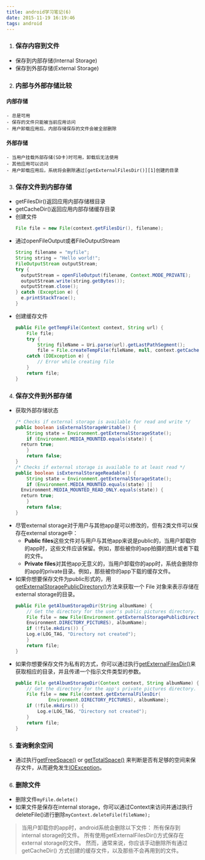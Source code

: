 ```yaml
---
title: android学习笔记(6)
date: 2015-11-19 16:19:46
tags: android
---
```

1. ### 保存内容到文件
 - 保存到内部存储(Internal Storage)
 - 保存到外部存储(External Storage)

2. ### 内部与外部存储比较
  #### 内部存储
    - 总是可用
    - 保存的文件只能被当前应用访问
    - 用户卸载应用后，内部存储保存的文件会被全部删除

  #### 外部存储
    - 当用户挂载外部存储(SD卡)时可用，卸载后无法使用
    - 其他应用可以访问
    - 用户卸载应用后，系统将会删除通过[getExternalFilesDir()][1]创建的目录

3. ### 保存文件到内部存储
 * getFilesDir()返回应用内部存储根目录
 * getCacheDir()返回应用内部存储缓存目录
 * 创建文件
   ```java
   File file = new File(context.getFilesDir(), filename);
   ```
 * 通过openFileOutput或者FileOutputStream  
    ```java
    String filename = "myfile";
    String string = "Hello world!";
    FileOutputStream outputStream;
    try {
      outputStream = openFileOutput(filename, Context.MODE_PRIVATE);
      outputStream.write(string.getBytes());
      outputStream.close();
    } catch (Exception e) {
      e.printStackTrace();
    }
    ```
 * 创建缓存文件
    ```java
    public File getTempFile(Context context, String url) {
        File file;
        try {
            String fileName = Uri.parse(url).getLastPathSegment();
            file = File.createTempFile(fileName, null, context.getCacheDir());
        catch (IOException e) {
            // Error while creating file
        }
        return file;
    }  
    ```
4. ### 保存文件到外部存储
 * 获取外部存储状态
    ```java
    /* Checks if external storage is available for read and write */
    public boolean isExternalStorageWritable() {
        String state = Environment.getExternalStorageState();
        if (Environment.MEDIA_MOUNTED.equals(state)) {
      return true;
        }
        return false;
    }
    /* Checks if external storage is available to at least read */
    public boolean isExternalStorageReadable() {
        String state = Environment.getExternalStorageState();
        if (Environment.MEDIA_MOUNTED.equals(state) ||
      Environment.MEDIA_MOUNTED_READ_ONLY.equals(state)) {
      return true;
        }
        return false;
    }
    ```
 * 尽管external storage对于用户与其他app是可以修改的，但有2类文件可以保存在external storage中：
     *  <strong>Public files</strong>这些文件对与用户与其他app来说是public的，当用户卸载你的app时，这些文件应该保留。例如，那些被你的app拍摄的图片或者下载的文件。
     *  <strong>Private files</strong>对其他app无意义的，当用户卸载你的app时，系统会删除你的app的private目录。例如，那些被你的app下载的缓存文件。<br>  
 * 如果你想要保存文件为public形式的，用[getExternalStoragePublicDirectory()][2]方法来获取一个 File 对象来表示存储在external storage的目录。
    ```java
    public File getAlbumStorageDir(String albumName) {
        // Get the directory for the user's public pictures directory.
        File file = new File(Environment.getExternalStoragePublicDirectory(
        Environment.DIRECTORY_PICTURES), albumName);
        if (!file.mkdirs()) {
        Log.e(LOG_TAG, "Directory not created");
        }
        return file;
    } 
    ```
 * 如果你想要保存文件为私有的方式，你可以通过执行[getExternalFilesDir()][3]来获取相应的目录，并且传递一个指示文件类型的参数。
    ```java
    public File getAlbumStorageDir(Context context, String albumName) {
        // Get the directory for the app's private pictures directory.
        File file = new File(context.getExternalFilesDir(
                Environment.DIRECTORY_PICTURES), albumName);
        if (!file.mkdirs()) {
            Log.e(LOG_TAG, "Directory not created");
        }
        return file;
    }
    ```
5. ### 查询剩余空间
 * 通过执行[getFreeSpace()][4] or [getTotalSpace()][5] 来判断是否有足够的空间来保存文件，从而避免发生[IOException](http://developer.android.com/reference/java/io/IOException.html)。

6. ### 删除文件
 * 删除文件<code>myFile.delete()</code>
 * 如果文件是保存在internal storage，你可以通过Context来访问并通过执行deleteFile()进行删除```myContext.deleteFile(fileName);```
 > 当用户卸载你的app时，android系统会删除以下文件：
所有保存到internal storage的文件。
所有使用getExternalFilesDir()方式保存在external storage的文件。
然而，通常来说，你应该手动删除所有通过 getCacheDir() 方式创建的缓存文件，以及那些不会再用到的文件。

[1]: http://developer.android.com/reference/android/content/Context.html#getExternalFilesDir(java.lang.String)
[2]: http://developer.android.com/reference/android/os/Environment.html#getExternalStoragePublicDirectory(java.lang.String)
[3]: http://developer.android.com/reference/android/content/Context.html#getExternalFilesDir(java.lang.String)
[4]: http://developer.android.com/reference/java/io/File.html#getFreeSpace()
[5]: http://developer.android.com/reference/java/io/File.html#getTotalSpace()